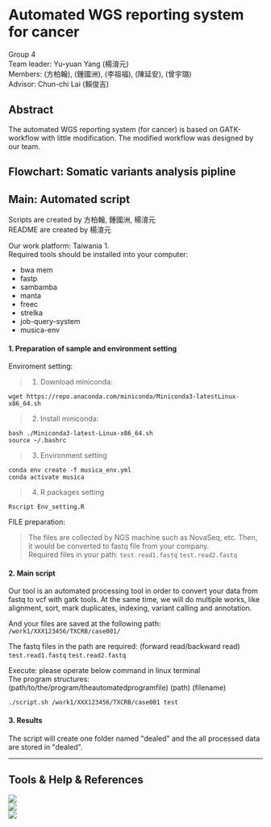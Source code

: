 # Automated WGS reporting system for cancer
Group 4  
Team leader: Yu-yuan Yang (楊淯元)  
Members: (方柏翰), (鍾國洲), (李祖福), (陳延安), (曾宇璐)  
Advisor: Chun-chi Lai (賴俊吉)  
## Abstract
The automated WGS reporting system (for cancer) is based on GATK-workflow with little modification. The modified workflow was designed by our team. 

## Flowchart: Somatic variants analysis pipline 

## Main: Automated script 
Scripts are created by 方柏翰, 鍾國洲, 楊淯元  
README are created by 楊淯元  

Our work platform: Taiwania 1.  
Required tools should be installed into your computer:  
* bwa mem  
* fastp  
* sambamba  
* manta  
* freec  
* strelka  
* job-query-system  
* musica-env
#### 1. Preparation of sample and environment setting  
Enviroment setting:  
>1. Download miniconda:   
```
wget https://repo.anaconda.com/miniconda/Miniconda3-latestLinux-x86_64.sh
```  
>2. Install miniconda:  
```
bash ./Miniconda3-latest-Linux-x86_64.sh
source ~/.bashrc
```  
>3. Environment setting  
```
conda env create -f musica_env.yml
conda activate musica
``` 
>4. R packages setting  
```
Rscript Env_setting.R 
```
FILE preparation:  
>The files are collected by NGS machine such as NovaSeq, etc. Then, it would be converted to fastq file from your company.  
>Required files in your path: `test.read1.fastq` `test.read2.fastq`   



#### 2. Main script  
Our tool is an automated processing tool in order to convert your data from fastq to vcf with gatk tools. At the same time, we will do multiple works, like alignment, sort, mark duplicates, indexing, variant calling and annotation.  

And your files are saved at the following path:  
`/work1/XXX123456/TXCRB/case001/`  

The fastq files in the path are required: (forward read/backward read)  
`test.read1.fastq` `test.read2.fastq`  

Execute: please operate below command in linux terminal  
The program structures:  
(path/to/the/program/theautomatedprogramfile) (path) (filename)  
```
./script.sh /work1/XXX123456/TXCRB/case001 test
```


#### 3. Results  
The script will create one folder named "dealed" and the all processed data are stored in "dealed".  




---
## Tools & Help & References
![](https://i.imgur.com/IRWvbBq.png)  
![](https://i.imgur.com/FhiXADT.png)  
![](https://i.imgur.com/WRSy053.png)  